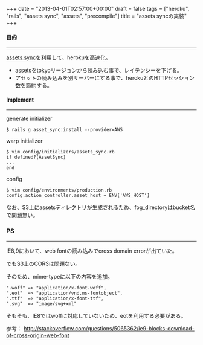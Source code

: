 +++
date = "2013-04-01T02:57:00+00:00"
draft = false
tags = ["heroku", "rails", "assets sync", "assets", "precompile"]
title = "assets syncの実装"
+++
#### 目的
***

[assets sync](https://github.com/rumblelabs/asset_sync)を利用して、herokuを高速化。

* assetsをtokyoリージョンから読み込む事で、レイテンシーを下げる。
* アセットの読み込みを別サーバーにする事で、herokuとのHTTPセッション数を節約する。

#### Implement
***

generate initializer

    $ rails g asset_sync:install --provider=AWS

warp initializer

    $ vim config/initializers/assets_sync.rb
    if defined?(AssetSync)
    ...
    end

config

    $ vim config/environments/production.rb
    config.action_controller.asset_host = ENV['AWS_HOST']


なお、S3上にassetsディレクトリが生成されるため、fog_directoryはbucket名で問題無い。



### PS
***

IE8,9において、web fontの読み込みでcross domain errorが出ていた。

でもS3上のCORSは問題ない。

そのため、mime-typeに以下の内容を追加。

    ".woff" => "application/x-font-woff",
    ".eot"  => "application/vnd.ms-fontobject",
    ".ttf"  => "application/x-font-ttf",
    ".svg"  => "image/svg+xml"


そもそも、IE8ではwoffに対応していないため、eotを利用する必要がある。


参考：
http://stackoverflow.com/questions/5065362/ie9-blocks-download-of-cross-origin-web-font
